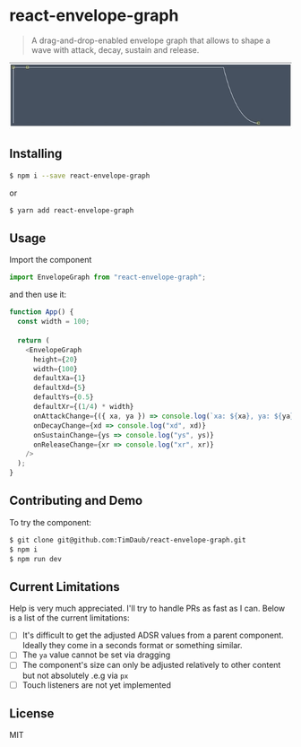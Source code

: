 # react-envelope-graph

> A drag-and-drop-enabled envelope graph that allows to shape a wave with
> attack, decay, sustain and release.

<a href="https://github.com/TimDaub/react-envelope-graph"><img width="600"
src="https://github.com/TimDaub/react-envelope-graph/raw/master/assets/react-envelope-graph.gif" alt="react-envelope-graph screenshot" /></a>

## Installing

```bash
$ npm i --save react-envelope-graph
```

or

```bash
$ yarn add react-envelope-graph
```

## Usage

Import the component

```js
import EnvelopeGraph from "react-envelope-graph";
```

and then use it:

```js
function App() {
  const width = 100;

  return (
    <EnvelopeGraph
      height={20}
      width={100}
      defaultXa={1}
      defaultXd={5}
      defaultYs={0.5}
      defaultXr={(1/4) * width}
      onAttackChange={({ xa, ya }) => console.log(`xa: ${xa}, ya: ${ya}`)}
      onDecayChange={xd => console.log("xd", xd)}
      onSustainChange={ys => console.log("ys", ys)}
      onReleaseChange={xr => console.log("xr", xr)}
    />
  );
}
```

## Contributing and Demo

To try the component:

```bash
$ git clone git@github.com:TimDaub/react-envelope-graph.git
$ npm i
$ npm run dev
```

## Current Limitations

Help is very much appreciated. I'll try to handle PRs as fast as I can. Below
is a list of the current limitations:

- [ ] It's difficult to get the adjusted ADSR values from a parent component.
Ideally they come in a seconds format or something similar.
- [ ] The `ya` value cannot be set via dragging
- [ ] The component's size can only be adjusted relatively to other content but
not absolutely .e.g via `px`
- [ ] Touch listeners are not yet implemented

## License

MIT
